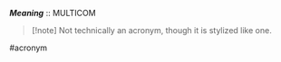 ***Meaning*** :: MULTICOM

> [!note] Not technically an acronym, though it is stylized like one.

#acronym
